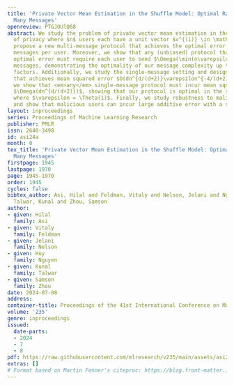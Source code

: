 ```yaml
---
title: 'Private Vector Mean Estimation in the Shuffle Model: Optimal Rates Require
  Many Messages'
openreview: PTGJOUlQ68
abstract: We study the problem of private vector mean estimation in the shuffle model
  of privacy where $n$ users each have a unit vector $v^{(i)} \in \mathbb{R}^d$. We
  propose a new multi-message protocol that achieves the optimal error using $O(\min(n\varepsilon^2,d))$
  messages per user. Moreover, we show that any (unbiased) protocol that achieves
  optimal error must require each user to send $\Omega(\min(n\varepsilon^2,d)/\log(n))$
  messages, demonstrating the optimality of our message complexity up to logarithmic
  factors. Additionally, we study the single-message setting and design a protocol
  that achieves mean squared error $O(dn^{d/(d+2)}\varepsilon^{-4/(d+2)})$. Moreover,
  we show that <em>any</em> single-message protocol must incur mean squared error
  $\Omega(dn^{d/(d+2)})$, showing that our protocol is optimal in the standard setting
  where $\varepsilon = \Theta(1)$. Finally, we study robustness to malicious users
  and show that malicious users can incur large additive error with a single shuffler.
layout: inproceedings
series: Proceedings of Machine Learning Research
publisher: PMLR
issn: 2640-3498
id: asi24a
month: 0
tex_title: 'Private Vector Mean Estimation in the Shuffle Model: Optimal Rates Require
  Many Messages'
firstpage: 1945
lastpage: 1970
page: 1945-1970
order: 1945
cycles: false
bibtex_author: Asi, Hilal and Feldman, Vitaly and Nelson, Jelani and Nguyen, Huy and
  Talwar, Kunal and Zhou, Samson
author:
- given: Hilal
  family: Asi
- given: Vitaly
  family: Feldman
- given: Jelani
  family: Nelson
- given: Huy
  family: Nguyen
- given: Kunal
  family: Talwar
- given: Samson
  family: Zhou
date: 2024-07-08
address:
container-title: Proceedings of the 41st International Conference on Machine Learning
volume: '235'
genre: inproceedings
issued:
  date-parts:
  - 2024
  - 7
  - 8
pdf: https://raw.githubusercontent.com/mlresearch/v235/main/assets/asi24a/asi24a.pdf
extras: []
# Format based on Martin Fenner's citeproc: https://blog.front-matter.io/posts/citeproc-yaml-for-bibliographies/
---
```

